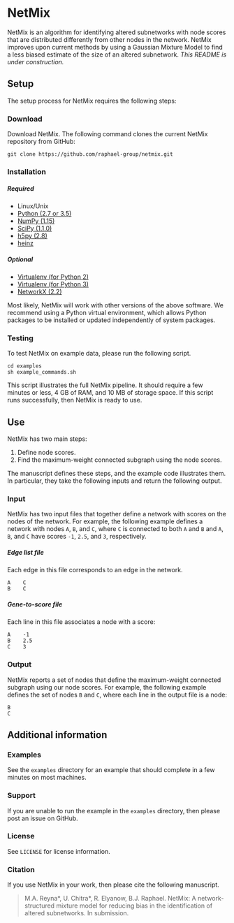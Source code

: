 NetMix
=======================

NetMix is an algorithm for identifying altered subnetworks with node scores that are distributed differently from other nodes in the network.  NetMix improves upon current methods by using a Gaussian Mixture Model to find a less biased estimate of the size of an altered subnetwork. *This README is under construction.*

Setup
------------------------
The setup process for NetMix requires the following steps:

### Download
Download NetMix.  The following command clones the current NetMix repository from GitHub:

    git clone https://github.com/raphael-group/netmix.git

### Installation

##### Required

* Linux/Unix
* [Python (2.7 or 3.5)](http://python.org/)
* [NumPy (1.15)](http://www.numpy.org/)
* [SciPy (1.1.0)](http://www.scipy.org/)
* [h5py (2.8)](http://www.h5py.org/)
* [heinz](https://github.com/ls-cwi/heinz)

##### Optional

* [Virtualenv (for Python 2)](https://virtualenv.pypa.io/)
* [Virtualenv (for Python 3)](https://docs.python.org/3/library/venv.html)
* [NetworkX (2.2)](http://networkx.github.io/)

Most likely, NetMix will work with other versions of the above software.  We recommend using a Python virtual environment, which allows Python packages to be installed or updated independently of system packages.  

### Testing

To test NetMix on example data, please run the following script.

    cd examples
    sh example_commands.sh

This script illustrates the full NetMix pipeline.  It should require a few minutes or less, 4 GB of RAM, and 10 MB of storage space.  If this script runs successfully, then NetMix is ready to use.

Use
----------------
NetMix has two main steps:
1. Define node scores.
2. Find the maximum-weight connected subgraph using the node scores.

The manuscript defines these steps, and the example code illustrates them.  In particular, they take the following inputs and return the following output.

### Input
NetMix has two input files that together define a network with scores on the nodes of the network.  For example, the following example defines a network with nodes `A`, `B`, and `C`, where `C` is connected to both `A` and `B` and `A`, `B`, and `C` have scores `-1`, `2.5`, and `3`, respectively.

##### Edge list file
Each edge in this file corresponds to an edge in the network.

    A    C
    B    C

##### Gene-to-score file
Each line in this file associates a node with a score:

    A    -1
    B    2.5
    C    3

### Output
NetMix reports a set of nodes that define the maximum-weight connected subgraph using our node scores.  For example, the following example defines the set of nodes `B` and `C`, where each line in the output file is a node:

    B
    C

Additional information
----------------

### Examples
See the `examples` directory for an example that should complete in a few minutes on most machines.

### Support
If you are unable to run the example in the `examples` directory, then please post an issue on GitHub.

### License
See `LICENSE` for license information.

### Citation
If you use NetMix in your work, then please cite the following manuscript.

> M.A. Reyna*, U. Chitra*, R. Elyanow, B.J. Raphael. NetMix: A network-structured mixture model for reducing bias in the identification of altered subnetworks.  In submission.
